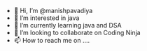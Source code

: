 - 👋 Hi, I’m @manishpavadiya
- 👀 I’m interested in java
- 🌱 I’m currently learning java and DSA
- 💞️ I’m looking to collaborate on Coding Ninja
- 📫 How to reach me on ....

<!---
manishpavadiya/manishpavadiya is a ✨ special ✨ repository because its `README.md` (this file) appears on your GitHub profile.
You can click the Preview link to take a look at your changes.
--->
